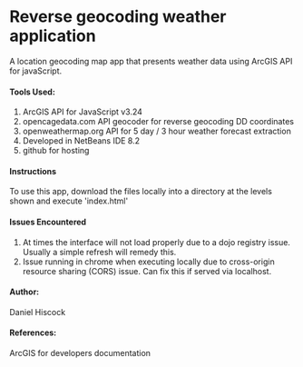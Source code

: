 # Reverse geocoding weather application
A location geocoding map app that presents weather data using ArcGIS API for javaScript.

#### Tools Used:
1. ArcGIS API for JavaScript v3.24
2. opencagedata.com API geocoder for reverse geocoding DD coordinates
3. openweathermap.org API for 5 day / 3 hour weather forecast extraction
4. Developed in NetBeans IDE 8.2
5. github for hosting

#### Instructions
To use this app, download the files locally into a directory at the levels shown and execute 'index.html'

#### Issues Encountered
1. At times the interface will not load properly due to a dojo registry issue. Usually a simple refresh will remedy this.
2. Issue running in chrome when executing locally due to cross-origin resource sharing (CORS) issue. Can fix this if served via localhost.

#### Author:
Daniel Hiscock

#### References:
ArcGIS for developers documentation
